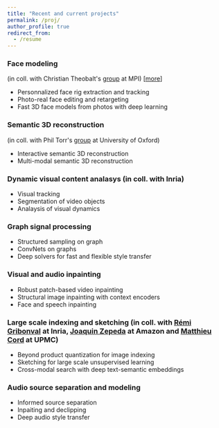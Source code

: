 ```yaml
---
title: "Recent and current projects"
permalink: /proj/
author_profile: true
redirect_from:
  - /resume
---
```


### Face modeling  
(in coll. with Christian Theobalt's [group](http://gvv.mpi-inf.mpg.de/) at MPI) [[more](/face/)]
* Personnalized face rig extraction and tracking
* Photo-real face editing and retargeting
* Fast 3D face models from photos with deep learning

### Semantic 3D reconstruction  
(in coll. with Phil Torr's [group](http://www.robots.ox.ac.uk/~tvg/) at University of Oxford) 
* Interactive semantic 3D reconstruction
* Multi-modal semantic 3D reconstruction

### Dynamic visual content analasys (in coll. with Inria) 
* Visual tracking
* Segmentation of video objects
* Analaysis of visual dynamics

### Graph signal processing
* Structured sampling on graph
* ConvNets on graphs
* Deep solvers for fast and flexible style transfer

### Visual and audio inpainting
* Robust patch-based video inpainting
* Structural image inpainting with context encoders
* Face and speech inpainting

### Large scale indexing and sketching (in coll. with [Rémi Gribonval](https://people.irisa.fr/Remi.Gribonval/) at Inria, [Joaquin Zepeda](https://joaquin-zepeda.com/) at Amazon and [Matthieu Cord](http://webia.lip6.fr/~cord/) at UPMC)
* Beyond product quantization for image indexing
* Sketching for large scale unsupervised learning
* Cross-modal search with deep text-semantic embeddings 

### Audio source separation and modeling
* Informed source separation
* Inpaiting and declipping
* Deep audio style transfer

